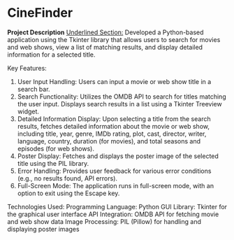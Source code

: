 # CineFinder

**Project Description** <u>Underlined Section:</u>
Developed a Python-based application using the Tkinter library that allows users to search for movies and web shows, view a list of matching results, and display detailed information for a selected title.

Key Features:
1. User Input Handling: Users can input a movie or web show title in a search bar.
2. Search Functionality:
  Utilizes the OMDB API to search for titles matching the user input.
  Displays search results in a list using a Tkinter Treeview widget.
3. Detailed Information Display: Upon selecting a title from the search results, fetches detailed information about the movie or web show, including title, year, genre, IMDb rating, plot, cast, director, writer, language, country, duration (for movies), and total seasons and episodes (for web shows).
4. Poster Display: Fetches and displays the poster image of the selected title using the PIL library.
5. Error Handling: Provides user feedback for various error conditions (e.g., no results found, API errors).
6. Full-Screen Mode: The application runs in full-screen mode, with an option to exit using the Escape key.

Technologies Used:
Programming Language: Python
GUI Library: Tkinter for the graphical user interface
API Integration: OMDB API for fetching movie and web show data
Image Processing: PIL (Pillow) for handling and displaying poster images
